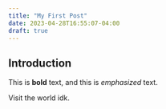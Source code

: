 ```yaml
---
title: "My First Post"
date: 2023-04-28T16:55:07-04:00
draft: true
---
```


## Introduction

This is **bold** text, and this is *emphasized* text.

Visit the world idk.

